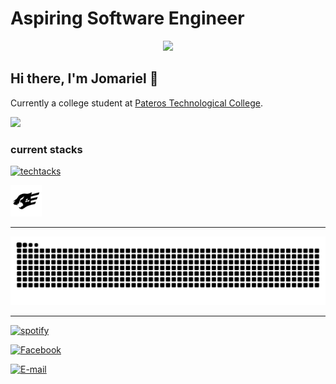 # Aspiring Software Engineer

<div align="center">
  <picture>
    <source srcset="https://media.giphy.com/media/Ws6T5PN7wHv3cY8xy8/giphy.gif" media="(prefers-color-scheme: dark)" />
    <img src="https://media.giphy.com/media/UtnxCnjWAOL1J6TNUR/giphy.gif" />
  </picture>
</div>

## Hi there, I'm Jomariel 👋

Currently a college student at [Pateros Technological College](https://www.facebook.com/ptc1993/).

<picture>
  <source srcset="https://github-readme-stats.vercel.app/api?username=jmrl23&count_private=false&theme=tokyonight&rank_icon=github&hide=contribs,issues&include_all_commits=true&hide_border=true" media="(prefers-color-scheme: dark)" />
  <img src="https://github-readme-stats.vercel.app/api?username=jmrl23&count_private=false&rank_icon=github&hide=contribs,issues&include_all_commits=true&hide_border=true" />
</picture>

### current stacks

[![techtacks](https://skillicons.dev/icons?i=typescript,react,tailwind,express,prisma,docker&theme=dark)](https://github.com/jmrl23)

<a href="https://fastify.dev/">
  <picture>
    <source srcset="https://raw.githubusercontent.com/fastify/graphics/master/fastify-1000px-square-01.svg" width="50" media="(prefers-color-scheme: dark)" />
    <img src="https://raw.githubusercontent.com/fastify/graphics/master/fastify-1000px-square-02.svg" width="50" />
  </picture>
</a>

---

<picture>
  <source media="(prefers-color-scheme: dark)" srcset="https://raw.githubusercontent.com/jmrl23/jmrl23/snk/github-contribution-grid-snake-dark.svg">
  <img alt="github contribution grid snake animation" src="https://raw.githubusercontent.com/jmrl23/jmrl23/snk/github-contribution-grid-snake.svg">
</picture>

---

[![spotify](https://img.shields.io/endpoint?style=for-the-badge&url=https%3A%2F%2Fspotapi-one.vercel.app%2Fbadge%2Fspotify%3Fkey%3Deb362a)](https://www.youtube.com/watch?v=xvFZjo5PgG0)

[![Facebook](https://img.shields.io/badge/facebook-Jomariel-transparent?style=social&logo=facebook)](https://www.facebook.com/4a6d724c3233)

[![E-mail](https://img.shields.io/badge/Email-gaiterajomariel@gmail.com-transparent?style=social&logo=gmail)](mailto:gaiterajomariel@gmail.com)
